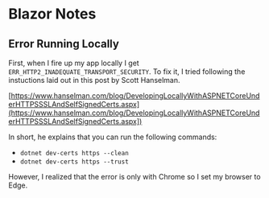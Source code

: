# Blazor Notes

## Error Running Locally

First, when I fire up my app locally I get `ERR_HTTP2_INADEQUATE_TRANSPORT_SECURITY`.  To fix it, I tried following the instuctions laid out in this post by Scott Hanselman.  

[https://www.hanselman.com/blog/DevelopingLocallyWithASPNETCoreUnderHTTPSSSLAndSelfSignedCerts.aspx](https://www.hanselman.com/blog/DevelopingLocallyWithASPNETCoreUnderHTTPSSSLAndSelfSignedCerts.aspx])

In short, he explains that you can run the following commands:

- `dotnet dev-certs https --clean`
- `dotnet dev-certs https --trust`

However, I realized that the error is only with Chrome so I set my browser to Edge.